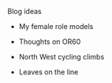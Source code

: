 Blog ideas

* My female role models

* Thoughts on OR60

* North West cycling climbs

* Leaves on the line


